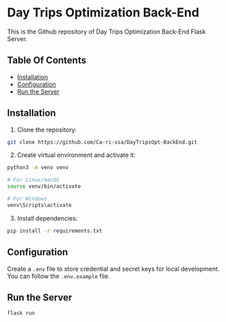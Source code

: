 # Day Trips Optimization Back-End
This is the Github repository of Day Trips Optimization Back-End Flask Server.

## Table Of Contents
- [Installation](#installation)
- [Configuration](#configuration)
- [Run the Server](#run-the-server)

## Installation
1. Clone the repository:
```bash
git clone https://github.com/Ca-ri-ssa/DayTripsOpt-BackEnd.git
```
2. Create virtual environment and activate it:
```bash
python3 -m venv venv

# For Linux/macOS
source venv/bin/activate

# For Windows
venv\Scripts\activate
```

3. Install dependencies:
```bash
pip install -r requirements.txt
```

## Configuration
Create a `.env` file to store credential and secret keys for local development. <br>
You can follow the `.env.example` file.

## Run the Server
```bash
flask run
```